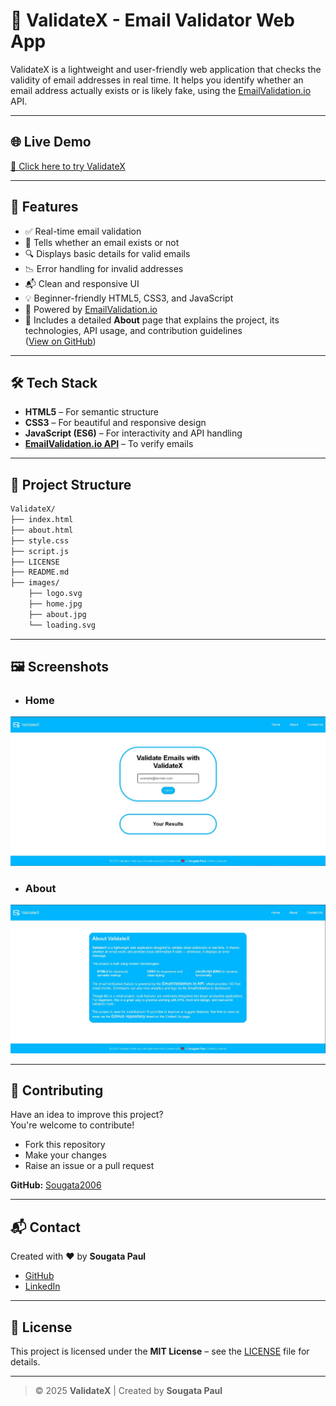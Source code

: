 # 📧 ValidateX - Email Validator Web App

ValidateX is a lightweight and user-friendly web application that checks the validity of email addresses in real time. It helps you identify whether an email address actually exists or is likely fake, using the [EmailValidation.io](https://emailvalidation.io) API.

---

## 🌐 Live Demo

[🔗 Click here to try ValidateX](https://validatex-izu1imclk-sougata-pauls-projects.vercel.app/index.html) 

---

## 🚀 Features

- ✅ Real-time email validation
- 🧠 Tells whether an email exists or not
- 🔍 Displays basic details for valid emails
- 📉 Error handling for invalid addresses
- 📬 Clean and responsive UI
- 💡 Beginner-friendly HTML5, CSS3, and JavaScript
- 🔐 Powered by [EmailValidation.io](https://emailvalidation.io)
- 📖 Includes a detailed **About** page that explains the project, its technologies, API usage, and contribution guidelines  
  ([View on GitHub](https://github.com/Sougata2006)) 

---

## 🛠️ Tech Stack

- **HTML5** – For semantic structure  
- **CSS3** – For beautiful and responsive design  
- **JavaScript (ES6)** – For interactivity and API handling  
- **[EmailValidation.io API](https://emailvalidation.io)** – To verify emails 

---

## 📂 Project Structure

```bash
ValidateX/
├── index.html              
├── about.html              
├── style.css             
├── script.js         
├── LICENSE                
├── README.md             
├── images/                
    ├── logo.svg         
    ├── home.jpg        
    ├── about.jpg        
    └── loading.svg         
```
---

## 🖼️ Screenshots

- ### Home
![Home Page](images/home.jpg)

- ### About
![About Page](images/about.jpg)

---

## 🤝 Contributing

Have an idea to improve this project?  
You're welcome to contribute!  

- Fork this repository
- Make your changes
- Raise an issue or a pull request

**GitHub:** [Sougata2006](https://github.com/Sougata2006)

---

## 📬 Contact

Created with ❤️ by **Sougata Paul**  
- [GitHub](https://github.com/Sougata2006)  
- [LinkedIn](https://www.linkedin.com/in/sougata-paul/)

---

## 📄 License

This project is licensed under the **MIT License** – see the [LICENSE](LICENSE) file for details.

---

> © 2025 **ValidateX** | Created by **Sougata Paul**

